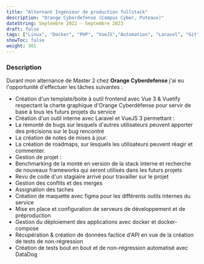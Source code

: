 ```yaml
---
title: "Alternant Ingénieur de production fullstack"
description: "Orange Cyberdefense (Campus Cyber, Puteaux)"
dateString: Septembre 2022 - Septembre 2023
draft: false
tags: ["Linux", "Docker", "PHP", "VueJS","Automation", "Laravel", "Git"]
showToc: false
weight: 301
--- 
```


### Description
Durant mon alternance de Master 2 chez **Orange Cyberdefense** j'ai eu l'opportunité d'effectuer les tâches suivantes : 

- Création d'un template/boite à outil frontend avec Vue 3 & Vuetify respectant la charte graphique d'Orange Cyberdéfense pour servir de base à tous les futurs projets du service
- Création d'un outil interne avec Laravel et VueJS 3 permettant : 
- La remonté de bugs sur lesquels d'autres utilisateurs peuvent apporter des précisions sur le bug rencontré
- La création de notes de mises à jour. 
- La création de roadmaps, sur lesquels les utilisateurs peuvent réagir et commenter.
- Gestion de projet :
- Benchmarking de la monté en version de la stack interne et recherche de nouveaux frameworks qui seront utilisés dans les futurs projets
- Revu de code d'un stagiaire arrivé pour travailler sur le projet
- Gestion des conflits et des merges
- Assignation des taches
- Création de maquette avec figma pour les différents outils internes du service  
- Mise en place et configuration de serveurs de développement et de préproduction
- Gestion du déploiement des applications avec docker et docker-compose
- Récupération & création de données factice d'API en vue de la création de tests de non-régression
- Création de tests bout en bout et de non-régression automatisé avec DataDog